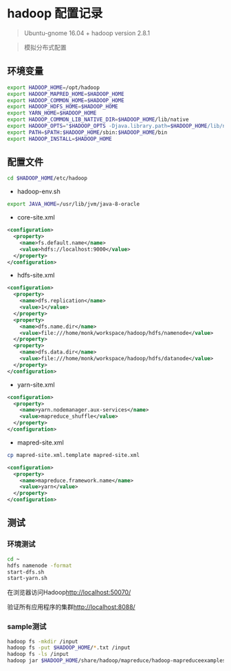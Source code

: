 # hadoop 配置记录

> Ubuntu-gnome 16.04 + hadoop version 2.8.1

> 模拟分布式配置

## 环境变量
```bash
export HADOOP_HOME=/opt/hadoop
export HADOOP_MAPRED_HOME=$HADOOP_HOME
export HADOOP_COMMON_HOME=$HADOOP_HOME
export HADOOP_HDFS_HOME=$HADOOP_HOME
export YARN_HOME=$HADOOP_HOME
export HADOOP_COMMON_LIB_NATIVE_DIR=$HADOOP_HOME/lib/native
export HADOOP_OPTS="$HADOOP_OPTS -Djava.library.path=$HADOOP_HOME/lib/native"
export PATH=$PATH:$HADOOP_HOME/sbin:$HADOOP_HOME/bin
export HADOOP_INSTALL=$HADOOP_HOME
```

## 配置文件

```bash
cd $HADOOP_HOME/etc/hadoop
```

* hadoop-env.sh
```bash
export JAVA_HOME=/usr/lib/jvm/java-8-oracle
```

* core-site.xml

```xml
<configuration>
  <property>
    <name>fs.default.name</name>
    <value>hdfs://localhost:9000</value>
  </property>
</configuration>
```

* hdfs-site.xml
```xml
<configuration>
  <property>
    <name>dfs.replication</name>
    <value>1</value>
  </property>
  <property>
    <name>dfs.name.dir</name>
    <value>file:///home/monk/workspace/hadoop/hdfs/namenode</value>
  </property>
  <property>
    <name>dfs.data.dir</name> 
    <value>file:///home/monk/workspace/hadoop/hdfs/datanode</value> 
  </property>
</configuration>
```

* yarn-site.xml
```xml
<configuration>
  <property>
    <name>yarn.nodemanager.aux-services</name>
    <value>mapreduce_shuffle</value> 
  </property>
</configuration>
```

* mapred-site.xml
```bash
cp mapred-site.xml.template mapred-site.xml
```
```xml
<configuration>
  <property>
    <name>mapreduce.framework.name</name>
    <value>yarn</value>
  </property>
</configuration>
```

## 测试

### 环境测试
```bash
cd ~
hdfs namenode -format
start-dfs.sh
start-yarn.sh
```

在浏览器访问Hadoop[http://localhost:50070/](http://localhost:50070/)

验证所有应用程序的集群[http://localhost:8088/](http://localhost:8088/)

### sample测试
```bash
hadoop fs -mkdir /input
hadoop fs -put $HADOOP_HOME/*.txt /input
hadoop fs -ls /input
hadoop jar $HADOOP_HOME/share/hadoop/mapreduce/hadoop-mapreduceexamples-2.2.0.jar wordcount /input /ouput
```
